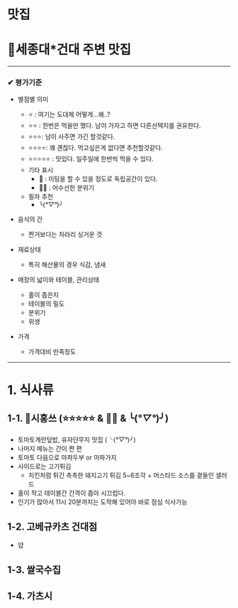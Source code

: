 # 맛집

# 🥄세종대*건대 주변 맛집

---

### ✔ 평가기준

- 별점별 의미
    - ⭐ : 여기는 도대체 어떻게…왜..?
    - ⭐⭐ : 한번은 먹을만 했다. 남이 가자고 하면 다른선택지를 권유한다.
    - ⭐⭐⭐: 남이 사주면 가긴 할것같다.
    - ⭐⭐⭐⭐: 꽤 괜찮다. 먹고싶은게 없다면 추천할것같다.
    - ⭐⭐⭐⭐⭐ : 맛있다. 일주일에 한번씩 먹을 수 있다.
    - 기타 표시
        - 💬 : 미팅을 할 수 있을 정도로 독립공간이 있다.
        - 😵‍💫 : 어수선한 분위기
    - 필자 추천
        - ╰(*°▽°*)╯
- 음식의 간
    - 짠거보다는 차라리 싱거운 것
    
- 재료상태
    - 특히 해산물의  경우 식감, 냄새
    
- 매장의 넓이와 테이블, 관리상태
    - 홀이 좁은지
    - 테이블의 밀도
    - 분위기
    - 위생
    
- 가격
    - 가격대비 만족정도

---

# 1. 식사류

## 1-1. 🍅시홍쓰 (⭐⭐⭐⭐⭐ & 😵‍💫 & ╰(*°▽°*)╯)

- 토마토계란덮밥, 유자단무지 맛집 (╰(*°▽°*)╯)
- 나머지 메뉴는 간이 짠 편
- 토마토 다음으로 마파두부 or 마파가지
- 사이드로는 고기튀김
    - 치킨처럼 튀긴 촉촉한 돼지고기 튀김 5~6조각 + 머스타드 소스를 곁들인 샐러드
- 홀이 작고 테이블간 간격이 좁아 시끄럽다.
- 인기가 많아서 11시 20분까지는 도착해 있어야 바로 점심 식사가능

## 1-2. 고베규카츠 건대점

- 얍

## 1-3. 쌀국수집

## 1-4. 가츠시